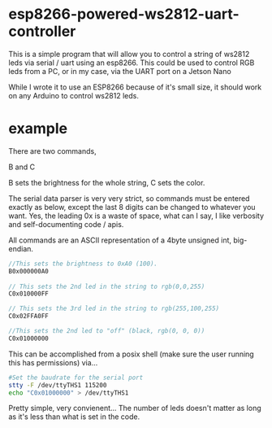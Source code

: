 # esp8266-powered-ws2812-uart-controller
This is a simple program that will allow you to control a string of ws2812 leds via serial / uart using an esp8266.  This could be used to control RGB leds from a PC, or in my case, via the UART port on a Jetson Nano

While I wrote it to use an ESP8266 because of it's small size, it should work on any Arduino to control ws2812 leds.

# example
There are two commands, 

B and C

B sets the brightness for the whole string, C sets the color.

The serial data parser is very very strict, so commands must be entered exactly as below, except the last 8 digits can be changed to whatever you want.  Yes, the leading 0x is a waste of space, what can I say, I like verbosity and self-documenting code / apis.

All commands are an ASCII representation of a 4byte unsigned int, big-endian.

```C
//This sets the brightness to 0xA0 (100).
B0x000000A0 
 
// This sets the 2nd led in the string to rgb(0,0,255)
C0x010000FF 

// This sets the 3rd led in the string to rgb(255,100,255)
C0x02FFA0FF 

//This sets the 2nd led to "off" (black, rgb(0, 0, 0))
C0x01000000 
```

This can be accomplished from a posix shell (make sure the user running this has permissions) via...
```bash
#Set the baudrate for the serial port
stty -F /dev/ttyTHS1 115200
echo "C0x01000000" > /dev/ttyTHS1
```
Pretty simple, very convienent...  The number of leds doesn't matter as long as it's less than what is set in the code.
